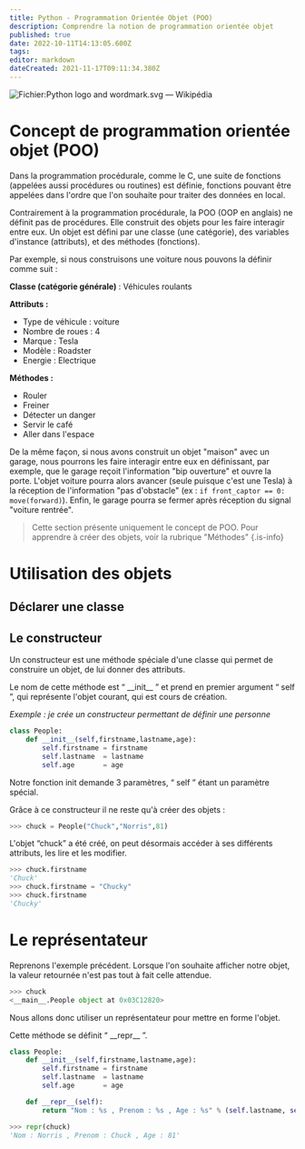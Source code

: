 ```yaml
---
title: Python - Programmation Orientée Objet (POO) 
description: Comprendre la notion de programmation orientée objet
published: true
date: 2022-10-11T14:13:05.600Z
tags: 
editor: markdown
dateCreated: 2021-11-17T09:11:34.380Z
---
```


![Fichier:Python logo and wordmark.svg — Wikipédia](https://upload.wikimedia.org/wikipedia/commons/thumb/f/f8/Python_logo_and_wordmark.svg/1200px-Python_logo_and_wordmark.svg.png)

# Concept de programmation orientée objet (POO)

Dans la programmation procédurale, comme le C, une suite de fonctions (appelées aussi procédures ou routines) est définie, fonctions pouvant être appelées dans l'ordre que l'on souhaite pour traiter des données en local.

Contrairement à la programmation procédurale, la POO (OOP en anglais) ne définit pas de procédures. Elle construit des objets pour les faire interagir entre eux. Un objet est défini par une classe (une catégorie), des variables d'instance (attributs), et des méthodes (fonctions).

Par exemple, si nous construisons une voiture nous pouvons la définir comme suit :

**Classe (catégorie générale)** : Véhicules roulants

**Attributs :**
- Type de véhicule : voiture
- Nombre de roues : 4
- Marque : Tesla
- Modèle : Roadster
- Energie : Electrique

**Méthodes :**
- Rouler
- Freiner
- Détecter un danger
- Servir le café
- Aller dans l'espace

De la même façon, si nous avons construit un objet "maison" avec un garage, nous pourrons les faire interagir entre eux en définissant, par exemple, que le garage reçoit l'information "bip ouverture" et ouvre la porte. L'objet voiture pourra alors avancer (seule puisque c'est une Tesla) à la réception de l'information "pas d'obstacle" (ex : `if front_captor == 0: move(forward)`). Enfin, le garage pourra se fermer après réception du signal "voiture rentrée".

> Cette section présente uniquement le concept de POO. Pour apprendre à créer des objets, voir la rubrique "Méthodes"
{.is-info}

# Utilisation des objets
## Déclarer une classe
## Le constructeur

Un constructeur est une méthode spéciale d'une classe qui permet de construire un objet, de lui donner des attributs.

Le nom de cette méthode est “ \_\_init\_\_ ” et prend en premier argument “ self ”, qui représente l'objet courant, qui est cours de création.

*Exemple : je crée un constructeur permettant de définir une personne* 

```python
class People:
    def __init__(self,firstname,lastname,age):
        self.firstname = firstname
        self.lastname  = lastname
        self.age       = age
```

Notre fonction init demande 3 paramètres, “ self ” étant un paramètre spécial. 

Grâce à ce constructeur il ne reste qu'à créer des objets : 

```python
>>> chuck = People("Chuck","Norris",81)
```

L'objet “chuck” a été créé, on peut désormais accéder à ses différents attributs, les lire et les modifier.

```python
>>> chuck.firstname
'Chuck'
>>> chuck.firstname = "Chucky"
>>> chuck.firstname
'Chucky'
```

# Le représentateur

Reprenons l'exemple précédent. Lorsque l'on souhaite afficher notre objet, la valeur retournée n'est pas tout à fait celle attendue.

```python
>>> chuck
<__main__.People object at 0x03C12820>
```

Nous allons donc utiliser un représentateur pour mettre en forme l'objet.

Cette méthode se définit “ \_\_repr\_\_ ”.

```python
class People:
    def __init__(self,firstname,lastname,age):
        self.firstname = firstname
        self.lastname  = lastname
        self.age       = age

    def __repr__(self):
        return "Nom : %s , Prenom : %s , Age : %s" % (self.lastname, self.firstname, self.age)
```

```python
>>> repr(chuck)
'Nom : Norris , Prenom : Chuck , Age : 81'
```

